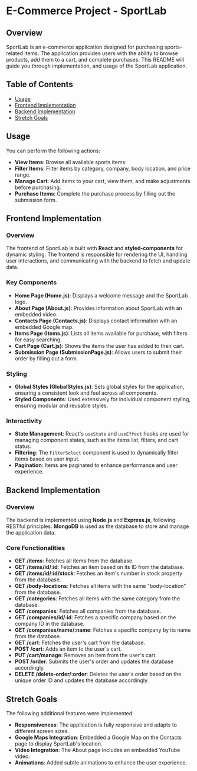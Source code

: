 # E-Commerce Project - SportLab

## Overview

SportLab is an e-commerce application designed for purchasing sports-related items. The application provides users with the ability to browse products, add them to a cart, and complete purchases. This README will guide you through implementation, and usage of the SportLab application.

## Table of Contents

- [Usage](#usage)
- [Frontend Implementation](#frontend-implementation)
- [Backend Implementation](#backend-implementation)
- [Stretch Goals](#stretch-goals)

## Usage

You can perform the following actions:

- **View Items**: Browse all available sports items.
- **Filter Items**: Filter items by category, company, body location, and price range.
- **Manage Cart**: Add items to your cart, view them, and make adjustments before purchasing.
- **Purchase Items**: Complete the purchase process by filling out the submission form.

## Frontend Implementation

### Overview

The frontend of SportLab is built with **React** and **styled-components** for dynamic styling. The frontend is responsible for rendering the UI, handling user interactions, and communicating with the backend to fetch and update data.

### Key Components

- **Home Page (Home.js)**: Displays a welcome message and the SportLab logo.
- **About Page (About.js)**: Provides information about SportLab with an embedded video.
- **Contacts Page (Contacts.js)**: Displays contact information with an embedded Google map.
- **Items Page (Items.js)**: Lists all items available for purchase, with filters for easy searching.
- **Cart Page (Cart.js)**: Shows the items the user has added to their cart.
- **Submission Page (SubmissionPage.js)**: Allows users to submit their order by filling out a form.

### Styling

- **Global Styles (GlobalStyles.js)**: Sets global styles for the application, ensuring a consistent look and feel across all components.
- **Styled Components**: Used extensively for individual component styling, ensuring modular and reusable styles.

### Interactivity

- **State Management**: React's `useState` and `useEffect` hooks are used for managing component states, such as the items list, filters, and cart status.
- **Filtering**: The `FilterSelect` component is used to dynamically filter items based on user input.
- **Pagination**: Items are paginated to enhance performance and user experience.

## Backend Implementation

### Overview

The backend is implemented using **Node.js** and **Express.js**, following RESTful principles. **MongoDB** is used as the database to store and manage the application data.

### Core Functionalities

- **GET /items**: Fetches all items from the database.
- **GET /items/id/:id**: Fetches an item based on its ID from the database.
- **GET /items/id/:id/stock**: Fetches an item's number in stock property from the database.
- **GET /body-locations**: Fetches all items with the same "body-location" from the database.
- **GET /categories**: Fetches all items with the same category from the database.
- **GET /companies**: Fetches all companies from the database.
- **GET /companies/id/:id**: Fetches a specific company based on the company ID in the database.
- **GET /companies/name/:name**: Fetches a specific company by its name from the database.
- **GET /cart**: Fetches the user's cart from the database.
- **POST /cart**: Adds an item to the user's cart.
- **PUT /cart/manage**: Removes an item from the user's cart.
- **POST /order**: Submits the user's order and updates the database accordingly.
- **DELETE /delete-order/:order**: Deletes the user's order based on the unique order ID and updates the database accordingly.

## Stretch Goals

The following additional features were implemented:

- **Responsiveness**: The application is fully responsive and adapts to different screen sizes.
- **Google Maps Integration**: Embedded a Google Map on the Contacts page to display SportLab's location.
- **Video Integration**: The About page includes an embedded YouTube video.
- **Animations**: Added subtle animations to enhance the user experience.

